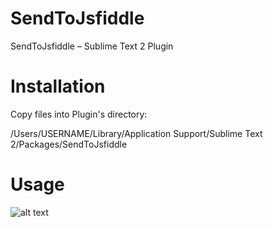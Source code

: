 SendToJsfiddle
==============

SendToJsfiddle – Sublime Text 2 Plugin

Installation
==============

Copy files into Plugin's directory:

/Users/USERNAME/Library/Application Support/Sublime Text 2/Packages/SendToJsfiddle

Usage
==============

![alt text](http://shot.weburg.ru/leo/oqhmj.jpg "Plugin in use")